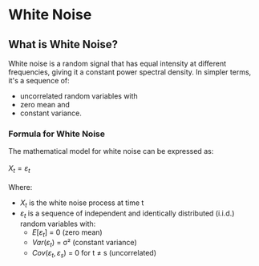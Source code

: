 # White Noise
## What is White Noise?
White noise is a random signal that has equal intensity at different frequencies, giving it a constant power spectral density. In simpler terms, it's a sequence of: <br /> 
- uncorrelated random variables with
- zero mean and
- constant variance.

### Formula for White Noise
The mathematical model for white noise can be expressed as: <br /> 
<br /> 
      $X_t = ε_t$
<br /> 
<br /> 
Where:
- $X_t$ is the white noise process at time t
- $ε_t$ is a sequence of independent and identically distributed (i.i.d.) random variables with:
  - $E[ε_t]$ = 0 (zero mean)
  - $Var(ε_t)$ = σ² (constant variance)
  - $Cov(ε_t, ε_s)$ = 0 for t ≠ s (uncorrelated)
